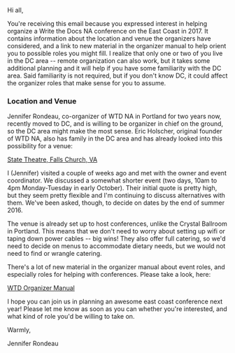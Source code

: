 Hi all,

You're receiving this email because you expressed interest in helping organize a Write the Docs NA conference
on the East Coast in 2017. It contains information about the location and venue the organizers have considered,
and a link to new material in the organizer manual to help orient you to possible roles you might fill.
I realize that only one or two of you live in the DC area -- remote organization can also work,
but it takes some additional planning and it will help if you have some familiarity with the DC area.
Said familiarity is not required, but if you don't know DC, it could affect the organizer roles that
make sense for you to assume.

### Location and Venue

Jennifer Rondeau, co-organizer of WTD NA in Portland for two years now, recently moved to DC,
and is willing to be organizer in chief on the ground, so the DC area might make the most sense.
Eric Holscher, original founder of WTD NA, also has family in the DC area and has already looked into
this possibility for a venue:

[State Theatre, Falls Church, VA](http://www.thestatetheatre.com/index.xml)

I (Jennifer) visited a couple of weeks ago and met with the owner and event coordinator.
We discussed a somewhat shorter event (two days, 10am to 4pm Monday-Tuesday in early October).
Their initial quote is pretty high, but they seem pretty flexible and I'm continuing to discuss
alternatives with them. We've been asked, though, to decide on dates by the end of summer 2016.

The venue is already set up to host conferences, unlike the Crystal Ballroom in Portland.
This means that we don't need to worry about setting up wifi or taping down power cables -- big wins!
They also offer full catering, so we'd need to decide on menus to accommodate dietary needs,
but we would not need to find or wrangle catering.

There's a lot of new material in the organizer manual about event roles, and especially roles for
helping with conferences. Please take a look, here:

[WTD Organizer Manual](/organizer-guide/confs/event-roles/)

I hope you can join us in planning an awesome east coast conference next year! Please let me know
as soon as you can whether you're interested, and what kind of role you'd be willing to take on.

Warmly,

Jennifer Rondeau
